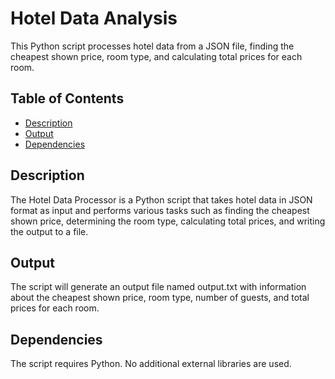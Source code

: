 # Hotel Data Analysis

This Python script processes hotel data from a JSON file, finding the cheapest shown price, room type, and calculating total prices for each room.

## Table of Contents
- [Description](#description)
- [Output](#output)
- [Dependencies](#dependencies)

## Description

The Hotel Data Processor is a Python script that takes hotel data in JSON format as input and performs various tasks such as finding the cheapest shown price, determining the room type, calculating total prices, and writing the output to a file.

## Output

The script will generate an output file named output.txt with information about the cheapest shown price, room type, number of guests, and total prices for each room.

## Dependencies

The script requires Python. No additional external libraries are used.
